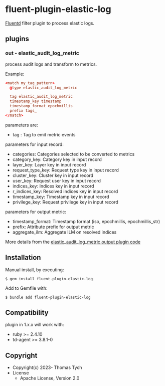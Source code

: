 # fluent-plugin-elastic-log

[Fluentd](https://fluentd.org/) filter plugin to process elastic logs.

## plugins

### out - elastic_audit_log_metric

process audit logs and transform to metrics.

Example:

``` conf
<match my_tag_pattern>
  @type elastic_audit_log_metric

  tag elastic_audit_log_metric
  timestamp_key timestamp
  timestamp_format epochmillis
  prefix tags_
</match>
```

parameters are:
* tag : Tag to emit metric events

parameters for input record:
* categories: Categories selected to be converted to metrics
* category_key: Category key in input record
* layer_key: Layer key in input record
* request_type_key: Request type key in input record
* cluster_key: Cluster key in input record
* user_key: Request user key in input record
* indices_key: Indices key in input record
* r_indices_key: Resolved indices key in input record
* timestamp_key: Timestamp key in input record
* privilege_key: Request privilege key in input record

parameters for output metric:
* timestamp_format: Timestamp format (iso, epochmillis, epochmillis_str)
* prefix: Attribute prefix for output metric
* aggregate_ilm: Aggregate ILM on resolved indices

More details from the
[elastic_audit_log_metric output plugin code](lib/fluent/plugin/out_elastic_audit_log_metric.rb#L49)

## Installation


Manual install, by executing:

    $ gem install fluent-plugin-elastic-log

Add to Gemfile with:

    $ bundle add fluent-plugin-elastic-log

## Compatibility

plugin in 1.x.x will work with:
- ruby >= 2.4.10
- td-agent >= 3.8.1-0

## Copyright

* Copyright(c) 2023- Thomas Tych
* License
  * Apache License, Version 2.0
